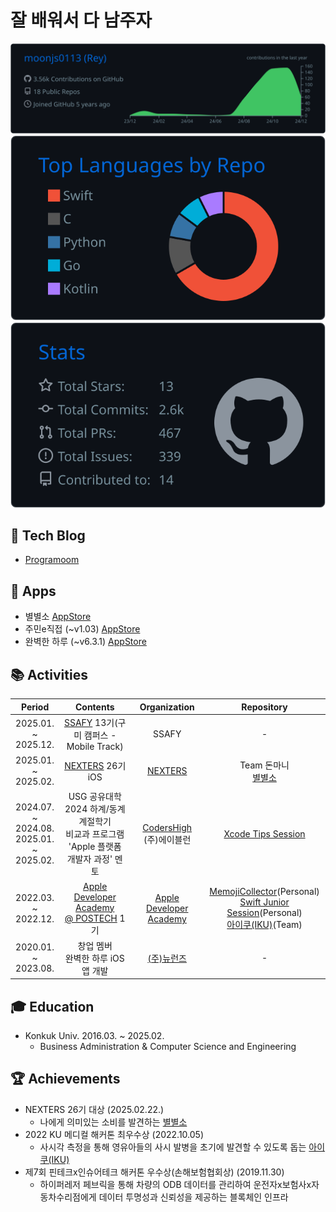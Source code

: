 # 잘 배워서 다 남주자

![](https://raw.githubusercontent.com/moonjs0113/moonjs0113/main/profile-summary-card-output/github_dark/0-profile-details.svg)
![](https://raw.githubusercontent.com/moonjs0113/moonjs0113/main/profile-summary-card-output/github_dark/1-repos-per-language.svg)
![](https://raw.githubusercontent.com/moonjs0113/moonjs0113/main/profile-summary-card-output/github_dark/3-stats.svg)

## 📄 Tech Blog
- [Programoom](https://littlemoom.tistory.com/)

## 📱 Apps
- 별별소 [AppStore](https://apps.apple.com/kr/app/id6741164570)
- 주민e직접 (~v1.03) [AppStore](https://apps.apple.com/kr/app/id1610485313)
- 완벽한 하루 (~v6.3.1) [AppStore](https://apps.apple.com/kr/app/id1525540474)


## 📚 Activities
| Period | Contents | Organization | Repository |
|:-:|:-:|:-:|:-:|
|2025.01. ~<br>2025.12.|[SSAFY](https://www.ssafy.com) 13기(구미 캠퍼스 - Mobile Track)|SSAFY| - |
|2025.01. ~<br>2025.02.|[NEXTERS](https://nexters.co.kr) 26기 iOS|[NEXTERS](https://github.com/Nexters)| Team 돈마니<br>[별별소](https://github.com/Nexters/Donmani-iOS) |
|2024.07. ~<br>2024.08.<br>2025.01. ~<br>2025.02.|USG 공유대학 2024 하계/동계 계절학기<br>비교과 프로그램<br>'Apple 플랫폼 개발자 과정' 멘토|[CodersHigh](https://github.com/ProjectInTheClass)<br>(주)에이블런|[Xcode Tips Session](https://github.com/moonjs0113/2024_Summer_XcodeTips)|
|2022.03. ~<br>2022.12.|[Apple Developer Academy<br>@ POSTECH](https://developeracademy.postech.ac.kr) 1기|[Apple Developer Academy](https://github.com/DeveloperAcademy-POSTECH)|[MemojiCollector](https://github.com/moonjs0113/MemojiCollector)(Personal)<br>[Swift Junior Session](https://github.com/moonjs0113/SwiftJuniorSession)(Personal)<br>[아이쿠(IKU)](https://github.com/moonjs0113/MacC-Team-IKU)(Team)|
|2020.01. ~<br>2023.08.|창업 멤버<br>완벽한 하루 iOS 앱 개발|[(주)뉴런즈](https://nwrn.net/)|-|

## 🎓 Education
- Konkuk Univ. 2016.03. ~ 2025.02.
  - Business Administration & Computer Science and Engineering

## 🏆 Achievements
- NEXTERS 26기 대상 (2025.02.22.)
  - 나에게 의미있는 소비를 발견하는 [별별소](https://github.com/Nexters/Donmani-iOS)
- 2022 KU 메디컬 해커톤 최우수상 (2022.10.05)
  - 사시각 측정을 통해 영유아들의 사시 발병을 초기에 발견할 수 있도록 돕는 [아이쿠(IKU)](https://github.com/moonjs0113/MacC-Team-IKU)
- 제7회 핀테크x인슈어테크 해커톤 우수상(손해보험협회상) (2019.11.30)
  - 하이퍼레저 페브릭을 통해 차량의 ODB 데이터를 관리하여 운전자x보험사x자동차수리점에게 데이터 투명성과 신뢰성을 제공하는 블록체인 인프라
